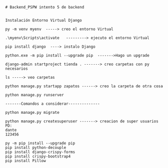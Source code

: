     # Backend_PSPW intento 5 de backend 


    Instalación Entorno Virtual Django

    py -m venv myenv  -----> creo el entorno Virtual

    .\myenv\Scripts\activate   ---------> ejecuto el entorno Virtual

    pip install django  ----> instalo Django

    python.exe -m pip install --upgrade pip  ------->Hago un upgrade

    django-admin startproject tienda . -------> creo carpetas con py necesarios

    ls -----> veo carpetas

    python manage.py startapp zapatos ------> creo la carpeta de otra cosa

    python manage.py runserver

    -------Comandos a considerar--------------

    python manage.py migrate

    python manage.py createsuperuser -------> creacion de super usuarios 
    PD:
    dante
    123456

    py -m pip install --upgrade pip
    pip install python-decouple
    pip install django-crispy-forms
    pip install crispy-bootstrap4
    pip install Pillow